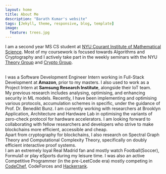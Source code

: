 ```yaml
---
layout: home
title: About Me
description: "Barath Kumar's website"
tags: [Jekyll, theme, responsive, blog, template]
image:
  feature: trees.jpg
---
```


I am a second year MS CS student at <a href="https://cs.nyu.edu/home/index.html" target="_blank">NYU Courant Institute of Mathematical Science</a>. Most of my coursework is focused towards Algorithms and Cryptography and I actively take part in the weekly seminars with the NYU <a href="https://csefoundations.engineering.nyu.edu/seminar.html" target="_blank">Theory Group</a> and <a href="https://cs.nyu.edu/crg/" target="_blank">Crypto Group</a>.

<br />
I was a Software Development Engineer Intern working in Full-Stack Development at <b>Amazon</b>, prior to my masters. I also used to work as a Project Intern at <b>Samsung Research Institute</b>, alongside their IoT team.

<br />
My previous research includes analysing, optimising, and enhancing security in ML models. Recently, I have been implementing and optimising various protocols, accumulation schemes in specific, under the guidance of Prof. Dr. Benedikt Bunz. I am currently working with researchers at Brooklyn Application, Architecture and Hardware Lab in optimising the variants of zero-check protocol for hardware accelerators. I am looking forward to collaborating with fellow researchers and developers who strive to make blockchains more efficient, accessible and cheap.

<br />
Apart from cryptography for blockchains, I also research on Spectral Graph Theory and Computational Complexity Theory, specifically on doubly efficient interactive proof systems.

<br />
I am an extremely loyal Real Madrid fan and mostly watch Football(Soccer), Formula1 or play eSports during my leisure time. I was also an active Competitive Programmer (in the pre-LeetCode era) mostly competing in <a href="https://www.codechef.com/users/barathkumar15" target="_blank">CodeChef</a>, CodeForces and <a href="https://www.hackerrank.com/barathganeshkum1" target="_blank">Hackerrank</a>.

